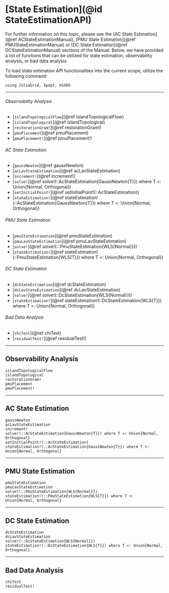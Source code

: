 # [State Estimation](@id StateEstimationAPI)
For further information on this topic, please see the [AC State Estimation](@ref ACStateEstimationManual), [PMU State Estimation](@ref PMUStateEstimationManual) or [DC State Estimation](@ref DCStateEstimationManual) sections of the Manual. Below, we have provided a list of functions that can be utilized for state estimation, observability analysis, or bad data analysis.

To load state estimation API functionalities into the current scope, utilize the following command:
```@example LoadApi
using JuliaGrid, Ipopt, HiGHS
```

---

###### Observability Analysis
* [`islandTopologicalFlow`](@ref islandTopologicalFlow)
* [`islandTopological`](@ref islandTopological)
* [`restorationGram!`](@ref restorationGram!)
* [`pmuPlacement`](@ref pmuPlacement)
* [`pmuPlacement!`](@ref pmuPlacement!)

###### AC State Estimation
* [`gaussNewton`](@ref gaussNewton)
* [`acLavStateEstimation`](@ref acLavStateEstimation)
* [`increment!`](@ref increment!)
* [`solve!`](@ref solve!(::AcStateEstimation{GaussNewton{T}}) where T <: Union{Normal, Orthogonal})
* [`setInitialPoint!`](@ref setInitialPoint!(::AcStateEstimation))
* [`stateEstimation!`](@ref stateEstimation!(::AcStateEstimation{GaussNewton{T}}) where T <: Union{Normal, Orthogonal})

###### PMU State Estimation
* [`pmuStateEstimation`](@ref pmuStateEstimation)
* [`pmuLavStateEstimation`](@ref pmuLavStateEstimation)
* [`solve!`](@ref solve!(:::PmuStateEstimation{WLS{Normal}}))
* [`stateEstimation!`](@ref stateEstimation!(::PmuStateEstimation{WLS{T}}) where T <: Union{Normal, Orthogonal})

###### DC State Estimation
* [`dcStateEstimation`](@ref dcStateEstimation)
* [`dcLavStateEstimation`](@ref dcLavStateEstimation)
* [`solve!`](@ref solve!(::DcStateEstimation{WLS{Normal}}))
* [`stateEstimation!`](@ref stateEstimation!(::DcStateEstimation{WLS{T}}) where T <: Union{Normal, Orthogonal})

###### Bad Data Analysis
* [`chiTest`](@ref chiTest)
* [`residualTest!`](@ref residualTest!)

---

## Observability Analysis
```@docs
islandTopologicalFlow
islandTopological
restorationGram!
pmuPlacement
pmuPlacement!
```

---

## AC State Estimation
```@docs
gaussNewton
acLavStateEstimation
increment!
solve!(::AcStateEstimation{GaussNewton{T}}) where T <: Union{Normal, Orthogonal}
setInitialPoint!(::AcStateEstimation)
stateEstimation!(::AcStateEstimation{GaussNewton{T}}) where T <: Union{Normal, Orthogonal}
```

---

## PMU State Estimation
```@docs
pmuStateEstimation
pmuLavStateEstimation
solve!(::PmuStateEstimation{WLS{Normal}})
stateEstimation!(::PmuStateEstimation{WLS{T}}) where T <: Union{Normal, Orthogonal}
```

---

## DC State Estimation
```@docs
dcStateEstimation
dcLavStateEstimation
solve!(::DcStateEstimation{WLS{Normal}})
stateEstimation!(::DcStateEstimation{WLS{T}}) where T <: Union{Normal, Orthogonal}
```

---

## Bad Data Analysis
```@docs
chiTest
residualTest!
```